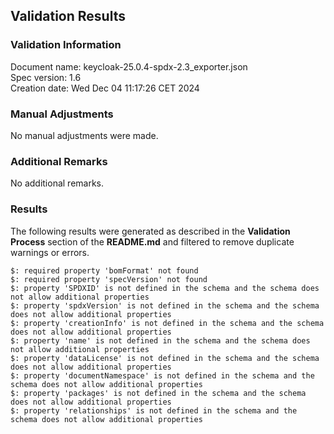 ## Validation Results

### Validation Information

Document name: keycloak-25.0.4-spdx-2.3_exporter.json <br>
Spec version: 1.6 <br>
Creation date: Wed Dec 04 11:17:26 CET 2024 <br>

### Manual Adjustments

No manual adjustments were made.

### Additional Remarks

No additional remarks.

### Results
The following results were generated as described in the **Validation Process** section
of the **README.md** and filtered to remove duplicate warnings or errors.

```
$: required property 'bomFormat' not found
$: required property 'specVersion' not found
$: property 'SPDXID' is not defined in the schema and the schema does not allow additional properties
$: property 'spdxVersion' is not defined in the schema and the schema does not allow additional properties
$: property 'creationInfo' is not defined in the schema and the schema does not allow additional properties
$: property 'name' is not defined in the schema and the schema does not allow additional properties
$: property 'dataLicense' is not defined in the schema and the schema does not allow additional properties
$: property 'documentNamespace' is not defined in the schema and the schema does not allow additional properties
$: property 'packages' is not defined in the schema and the schema does not allow additional properties
$: property 'relationships' is not defined in the schema and the schema does not allow additional properties
```
